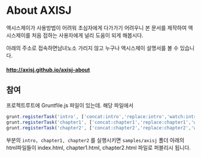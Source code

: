 # About AXISJ

액시스제이가 사용방법이 어려워 초심자에게 다가가기 어려우니 
본 문서를 제작하여 액시스제이를 처음 접하는 사용자에게 널리 도움이 되게 해봅시다.

아래의 주소로 접속하면남녀노소 가리지 않고 누구나 액시스제이 설명서를 볼 수 있습니다.
#### http://axisj.github.io/axisj-about

## 참여
프로젝트루트에 Gruntfile.js 파일이 있는데. 해당 파일에서
```js
grunt.registerTask('intro', ['concat:intro','replace:intro','watch:intro']);
grunt.registerTask('chapter1', ['concat:chapter1','replace:chapter1','watch:chapter1']);
grunt.registerTask('chapter2', ['concat:chapter2','replace:chapter2','watch:chapter2']);
```
부분의 `intro, chapter1, chapter2` 를 실행시키면
`samples/axisj` 폴더 아래의 html파일들이 index.html, chapter1.html, chapter2.html 파일로 퍼블리시 됩니다.